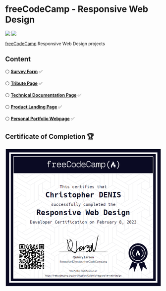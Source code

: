 # freeCodeCamp - Responsive Web Design

<img src="https://img.shields.io/badge/HTML5-E34F26?style=for-the-badge&logo=html5&logoColor=white">  <img src="https://img.shields.io/badge/CSS3-1572B6?style=for-the-badge&logo=css3&logoColor=white">

[freeCodeCamp](https://www.freecodecamp.org/learn/2022/responsive-web-design/) Responsive Web Design projects

## Content

:white_circle: **[Survey Form](https://codepen.io/odakris/full/yLqwMBw)** :white_check_mark:

:white_circle: **[Tribute Page](https://codepen.io/odakris/full/MWBxppg)** :white_check_mark:

:white_circle: **[Technical Documentation Page](https://codepen.io/odakris/full/gOjEmmz)** :white_check_mark:

:white_circle: **[Product Landing Page](https://codepen.io/odakris/full/MWBxpmg)** :white_check_mark:

:white_circle: **[Personal Portfolio Webpage](https://codepen.io/odakris/full/wvQYLWO)** :white_check_mark:

## Certificate of Completion 🏆

<p align="center"><img src="./certificateofcompletion.png"></p>

